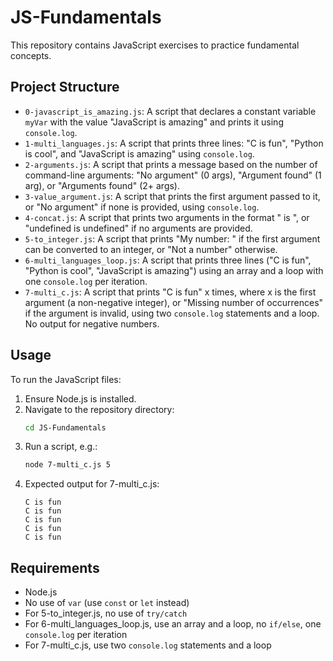 # JS-Fundamentals

This repository contains JavaScript exercises to practice fundamental concepts.

## Project Structure
- `0-javascript_is_amazing.js`: A script that declares a constant variable `myVar` with the value "JavaScript is amazing" and prints it using `console.log`.
- `1-multi_languages.js`: A script that prints three lines: "C is fun", "Python is cool", and "JavaScript is amazing" using `console.log`.
- `2-arguments.js`: A script that prints a message based on the number of command-line arguments: "No argument" (0 args), "Argument found" (1 arg), or "Arguments found" (2+ args).
- `3-value_argument.js`: A script that prints the first argument passed to it, or "No argument" if none is provided, using `console.log`.
- `4-concat.js`: A script that prints two arguments in the format "<arg1> is <arg2>", or "undefined is undefined" if no arguments are provided.
- `5-to_integer.js`: A script that prints "My number: <first argument converted to integer>" if the first argument can be converted to an integer, or "Not a number" otherwise.
- `6-multi_languages_loop.js`: A script that prints three lines ("C is fun", "Python is cool", "JavaScript is amazing") using an array and a loop with one `console.log` per iteration.
- `7-multi_c.js`: A script that prints "C is fun" x times, where x is the first argument (a non-negative integer), or "Missing number of occurrences" if the argument is invalid, using two `console.log` statements and a loop. No output for negative numbers.

## Usage
To run the JavaScript files:
1. Ensure Node.js is installed.
2. Navigate to the repository directory:
   ```bash
   cd JS-Fundamentals
   ```
3. Run a script, e.g.:
   ```bash
   node 7-multi_c.js 5
   ```
4. Expected output for 7-multi_c.js:
   ```
   C is fun
   C is fun
   C is fun
   C is fun
   C is fun
   ```

## Requirements
- Node.js
- No use of `var` (use `const` or `let` instead)
- For 5-to_integer.js, no use of `try/catch`
- For 6-multi_languages_loop.js, use an array and a loop, no `if/else`, one `console.log` per iteration
- For 7-multi_c.js, use two `console.log` statements and a loop
